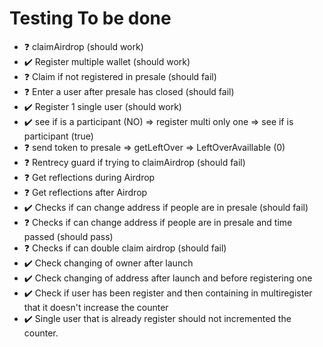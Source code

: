 # Testing To be done

* ❓ claimAirdrop (should work)
* ✔️ Register multiple wallet (should work)
* ❓ Claim if not registered in presale (should fail)
* ❓ Enter a user after presale has closed (should fail)
* ✔️ Register 1 single user (should work)
* ✔️ see if is a participant (NO) => register multi only one => see if is participant (true)
* ❓ send token to presale => getLeftOver =>  LeftOverAvaillable (0)
* ❓ Rentrecy guard if trying to claimAirdrop (should fail)
* ❓ Get reflections during Airdrop
* ❓ Get reflections after Airdrop
* ✔️ Checks if can change address if people are in presale (should fail)
* ❓ Checks if can change address if people are in presale and time passed (should pass)
* ❓ Checks if can double claim airdrop (should fail)
* ✔️ Check changing of owner after launch
* ✔️ Check changing of address after launch and before  registering one
* ✔️ Check if user has been register and then containing in multiregister that it doesn't increase the counter
* ✔️ Single user that is already register should not incremented the counter.

